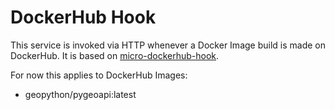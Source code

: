 # DockerHub Hook

This service is invoked via HTTP whenever a Docker Image build is made on DockerHub.
It is based on [micro-dockerhub-hook](https://github.com/maccyber/micro-dockerhub-hook).

For now this applies to DockerHub Images:

* geopython/pygeoapi:latest

